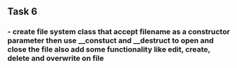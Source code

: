 ## Task 6

### - create file system class that accept filename as a constructor parameter then use __constuct and __destruct to open and close the file also add some functionality like edit, create, delete and overwrite on file